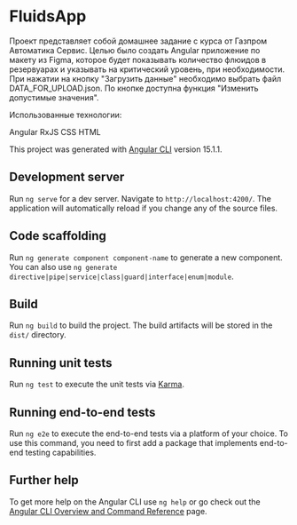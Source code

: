 # FluidsApp

Проект представляет собой домашнее задание с курса от Газпром Автоматика Сервис. Целью было создать Angular приложение по макету из Figma, которое будет показывать количество флюидов в резервуарах и указывать на критический уровень, при необходимости. При нажатии на кнопку "Загрузить данные" необходимо выбрать файл DATA_FOR_UPLOAD.json. По кнопке доступна функция "Изменить допустимые значения".

Использованные технологии:

Angular
RxJS
CSS
HTML

This project was generated with [Angular CLI](https://github.com/angular/angular-cli) version 15.1.1.

## Development server

Run `ng serve` for a dev server. Navigate to `http://localhost:4200/`. The application will automatically reload if you change any of the source files.

## Code scaffolding

Run `ng generate component component-name` to generate a new component. You can also use `ng generate directive|pipe|service|class|guard|interface|enum|module`.

## Build

Run `ng build` to build the project. The build artifacts will be stored in the `dist/` directory.

## Running unit tests

Run `ng test` to execute the unit tests via [Karma](https://karma-runner.github.io).

## Running end-to-end tests

Run `ng e2e` to execute the end-to-end tests via a platform of your choice. To use this command, you need to first add a package that implements end-to-end testing capabilities.

## Further help

To get more help on the Angular CLI use `ng help` or go check out the [Angular CLI Overview and Command Reference](https://angular.io/cli) page.
